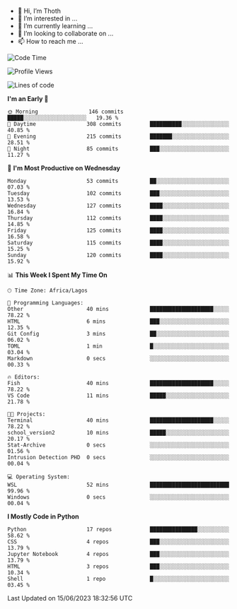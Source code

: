 <!---
thoth2357/thoth2357 is a ✨ special ✨ repository because its `README.md` (this file) appears on your GitHub profile.
You can click the Preview link to take a look at your changes.
--->

- 👋 Hi, I’m Thoth
- 👀 I’m interested in ...
- 🌱 I’m currently learning ...
- 💞️ I’m looking to collaborate on ...
- 📫 How to reach me ...




<!--START_SECTION:waka-->
![Code Time](http://img.shields.io/badge/Code%20Time-2%2C077%20hrs%2027%20mins-blue)

![Profile Views](http://img.shields.io/badge/Profile%20Views-0-blue)

![Lines of code](https://img.shields.io/badge/From%20Hello%20World%20I%27ve%20Written-29.1%20million%20lines%20of%20code-blue)

**I'm an Early 🐤** 

```text
🌞 Morning                146 commits         █████░░░░░░░░░░░░░░░░░░░░   19.36 % 
🌆 Daytime                308 commits         ██████████░░░░░░░░░░░░░░░   40.85 % 
🌃 Evening                215 commits         ███████░░░░░░░░░░░░░░░░░░   28.51 % 
🌙 Night                  85 commits          ███░░░░░░░░░░░░░░░░░░░░░░   11.27 % 
```
📅 **I'm Most Productive on Wednesday** 

```text
Monday                   53 commits          ██░░░░░░░░░░░░░░░░░░░░░░░   07.03 % 
Tuesday                  102 commits         ███░░░░░░░░░░░░░░░░░░░░░░   13.53 % 
Wednesday                127 commits         ████░░░░░░░░░░░░░░░░░░░░░   16.84 % 
Thursday                 112 commits         ████░░░░░░░░░░░░░░░░░░░░░   14.85 % 
Friday                   125 commits         ████░░░░░░░░░░░░░░░░░░░░░   16.58 % 
Saturday                 115 commits         ████░░░░░░░░░░░░░░░░░░░░░   15.25 % 
Sunday                   120 commits         ████░░░░░░░░░░░░░░░░░░░░░   15.92 % 
```


📊 **This Week I Spent My Time On** 

```text
🕑︎ Time Zone: Africa/Lagos

💬 Programming Languages: 
Other                    40 mins             ████████████████████░░░░░   78.22 % 
HTML                     6 mins              ███░░░░░░░░░░░░░░░░░░░░░░   12.35 % 
Git Config               3 mins              ██░░░░░░░░░░░░░░░░░░░░░░░   06.02 % 
TOML                     1 min               █░░░░░░░░░░░░░░░░░░░░░░░░   03.04 % 
Markdown                 0 secs              ░░░░░░░░░░░░░░░░░░░░░░░░░   00.33 % 

🔥 Editors: 
Fish                     40 mins             ████████████████████░░░░░   78.22 % 
VS Code                  11 mins             █████░░░░░░░░░░░░░░░░░░░░   21.78 % 

🐱‍💻 Projects: 
Terminal                 40 mins             ████████████████████░░░░░   78.22 % 
school_version2          10 mins             █████░░░░░░░░░░░░░░░░░░░░   20.17 % 
Stat-Archive             0 secs              ░░░░░░░░░░░░░░░░░░░░░░░░░   01.56 % 
Intrusion Detection PHD  0 secs              ░░░░░░░░░░░░░░░░░░░░░░░░░   00.04 % 

💻 Operating System: 
WSL                      52 mins             █████████████████████████   99.96 % 
Windows                  0 secs              ░░░░░░░░░░░░░░░░░░░░░░░░░   00.04 % 
```

**I Mostly Code in Python** 

```text
Python                   17 repos            ███████████████░░░░░░░░░░   58.62 % 
CSS                      4 repos             ███░░░░░░░░░░░░░░░░░░░░░░   13.79 % 
Jupyter Notebook         4 repos             ███░░░░░░░░░░░░░░░░░░░░░░   13.79 % 
HTML                     3 repos             ███░░░░░░░░░░░░░░░░░░░░░░   10.34 % 
Shell                    1 repo              █░░░░░░░░░░░░░░░░░░░░░░░░   03.45 % 
```




 Last Updated on 15/06/2023 18:32:56 UTC
<!--END_SECTION:waka-->
<!--![](http://github-profile-summary-cards.vercel.app/api/cards/profile-details?username=thoth2357&theme=2077)

![](http://github-profile-summary-cards.vercel.app/api/cards/stats?username=thoth2357&theme=2077)![](http://github-profile-summary-cards.vercel.app/api/cards/productive-time?username=thoth2357&theme=2077&utcOffset=8) -->
